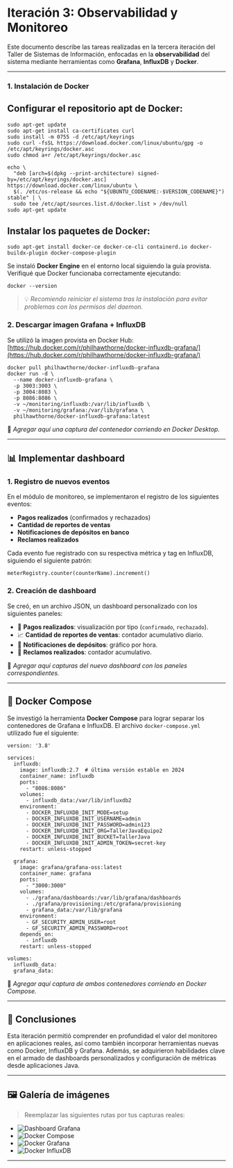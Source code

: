 
# Iteración 3: Observabilidad y Monitoreo

Este documento describe las tareas realizadas en la tercera iteración del Taller de Sistemas de Información, enfocadas en la **observabilidad** del sistema mediante herramientas como **Grafana**, **InfluxDB** y **Docker**.

---

### 1. Instalación de Docker

## Configurar el repositorio apt de Docker:

```
sudo apt-get update
sudo apt-get install ca-certificates curl
sudo install -m 0755 -d /etc/apt/keyrings
sudo curl -fsSL https://download.docker.com/linux/ubuntu/gpg -o /etc/apt/keyrings/docker.asc
sudo chmod a+r /etc/apt/keyrings/docker.asc

echo \
  "deb [arch=$(dpkg --print-architecture) signed-by=/etc/apt/keyrings/docker.asc] https://download.docker.com/linux/ubuntu \
  $(. /etc/os-release && echo "${UBUNTU_CODENAME:-$VERSION_CODENAME}") stable" | \
  sudo tee /etc/apt/sources.list.d/docker.list > /dev/null
sudo apt-get update
```
## Instalar los paquetes de Docker:

```
sudo apt-get install docker-ce docker-ce-cli containerd.io docker-buildx-plugin docker-compose-plugin
```

Se instaló **Docker Engine** en el entorno local siguiendo la guía provista. Verifiqué que Docker funcionaba correctamente ejecutando:

```
docker --version
```

> 💡 *Recomiendo reiniciar el sistema tras la instalación para evitar problemas con los permisos del daemon.*

### 2. Descargar imagen Grafana + InfluxDB

Se utilizó la imagen provista en Docker Hub:    
[https://hub.docker.com/r/philhawthorne/docker-influxdb-grafana/](https://hub.docker.com/r/philhawthorne/docker-influxdb-grafana/)

```
docker pull philhawthorne/docker-influxdb-grafana
docker run -d \
  --name docker-influxdb-grafana \
  -p 3003:3003 \
  -p 3004:8083 \
  -p 8086:8086 \
  -v ~/monitoring/influxdb:/var/lib/influxdb \
  -v ~/monitoring/grafana:/var/lib/grafana \
  philhawthorne/docker-influxdb-grafana:latest
```

📸 *Agregar aquí una captura del contenedor corriendo en Docker Desktop.*

---

## 📊 Implementar dashboard

### 1. Registro de nuevos eventos

En el módulo de monitoreo, se implementaron el registro de los siguientes eventos:

- **Pagos realizados** (confirmados y rechazados)
- **Cantidad de reportes de ventas**
- **Notificaciones de depósitos en banco**
- **Reclamos realizados**

Cada evento fue registrado con su respectiva métrica y tag en InfluxDB, siguiendo el siguiente patrón:
```
meterRegistry.counter(counterName).increment()
```

### 2. Creación de dashboard

Se creó, en un archivo JSON, un dashboard personalizado con los siguientes paneles:

- 🔄 **Pagos realizados**: visualización por tipo (`confirmado`, `rechazado`).
- 📈 **Cantidad de reportes de ventas**: contador acumulativo diario.
- 🏦 **Notificaciones de depósitos**: gráfico por hora.
- 📢 **Reclamos realizados**: contador acumulativo.

📸 *Agregar aquí capturas del nuevo dashboard con los paneles correspondientes.*

---

## 🐳 Docker Compose

Se investigó la herramienta **Docker Compose** para lograr separar los contenedores de Grafana e InfluxDB. El archivo `docker-compose.yml` utilizado fue el siguiente:

```
version: '3.8'

services:
  influxdb:
    image: influxdb:2.7  # última versión estable en 2024
    container_name: influxdb
    ports:
      - "8086:8086"
    volumes:
      - influxdb_data:/var/lib/influxdb2
    environment:
      - DOCKER_INFLUXDB_INIT_MODE=setup
      - DOCKER_INFLUXDB_INIT_USERNAME=admin
      - DOCKER_INFLUXDB_INIT_PASSWORD=admin123
      - DOCKER_INFLUXDB_INIT_ORG=TallerJavaEquipo2
      - DOCKER_INFLUXDB_INIT_BUCKET=TallerJava
      - DOCKER_INFLUXDB_INIT_ADMIN_TOKEN=secret-key
    restart: unless-stopped

  grafana:
    image: grafana/grafana-oss:latest
    container_name: grafana
    ports:
      - "3000:3000"
    volumes:
      - ./grafana/dashboards:/var/lib/grafana/dashboards
      - ./grafana/provisioning:/etc/grafana/provisioning
      - grafana_data:/var/lib/grafana
    environment:
      - GF_SECURITY_ADMIN_USER=root
      - GF_SECURITY_ADMIN_PASSWORD=root
    depends_on:
      - influxdb
    restart: unless-stopped

volumes:
  influxdb_data:
  grafana_data:
```

📸 *Agregar aquí captura de ambos contenedores corriendo en Docker Compose.*

---

## 📌 Conclusiones

Esta iteración permitió comprender en profundidad el valor del monitoreo en aplicaciones reales, así como también incorporar herramientas nuevas como Docker, InfluxDB y Grafana. Además, se adquirieron habilidades clave en el armado de dashboards personalizados y configuración de métricas desde aplicaciones Java.

---

## 🖼️ Galería de imágenes

> Reemplazar las siguientes rutas por tus capturas reales:

- ![Dashboard Grafana](./docs/img/custom-dashboard.png)
- ![Docker Compose](./docs/img/docker-compose-containers.png)
- ![Docker Grafana](./docs/img/docker-grafana.png)
- ![Docker InfluxDB](./docs/img/docker-influxdb.png)

---
